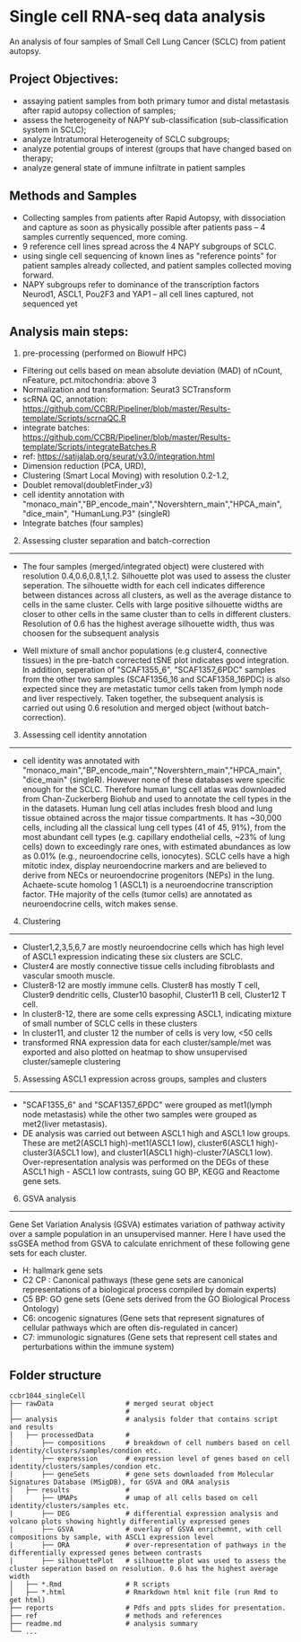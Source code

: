 Single cell RNA-seq data analysis
=======================

An analysis of four samples of Small Cell Lung Cancer (SCLC) from patient autopsy.

Project Objectives:
-----------

- assaying patient samples from both primary tumor and distal metastasis after rapid autopsy collection of samples;
- assess the heterogeneity of NAPY sub-classification (sub-classification system in SCLC);
- analyze Intratumoral Heterogeneity of SCLC subgroups; 
- analyze potential groups of interest (groups that have changed based on therapy; 
- analyze general state of immune infiltrate in patient samples

Methods and Samples
-----------

- Collecting samples from patients after Rapid Autopsy, with dissociation and capture as soon as physically possible after patients pass – 4 samples currently sequenced, more coming. 
- 9 reference cell lines spread across the 4 NAPY subgroups of SCLC.
- using single cell sequencing of known lines as "reference points" for patient samples already collected, and patient samples collected moving forward.
- NAPY subgroups refer to dominance of the transcription factors Neurod1, ASCL1, Pou2F3 and YAP1 – all cell lines captured, not sequenced yet


Analysis main steps:
-----------

1. pre-processing (performed on Biowulf HPC)

- Filtering out cells based on mean absolute deviation (MAD) of nCount, nFeature, pct.mitochondria: above 3
- Normalization and transformation: Seurat3 SCTransform
- scRNA QC, annotation: https://github.com/CCBR/Pipeliner/blob/master/Results-template/Scripts/scrnaQC.R
- integrate batches: https://github.com/CCBR/Pipeliner/blob/master/Results-template/Scripts/integrateBatches.R
- ref: https://satijalab.org/seurat/v3.0/integration.html
- Dimension reduction (PCA, URD), 
- Clustering (Smart Local Moving) with resolution 0.2-1.2, 
- Doublet removal(doubletFinder_v3)
- cell identity annotation with "monaco_main","BP_encode_main","Novershtern_main","HPCA_main", "dice_main", "HumanLung.P3" (singleR)
- Integrate batches (four samples)


2. Assessing cluster separation and batch-correction
-----------

- The four samples (merged/integrated object) were clustered with resolution 0.4,0.6,0.8,1,1.2. Silhouette plot was used to assess the cluster seperation. The silhouette width for each cell indicates  difference between distances across all clusters, as well as the average distance to cells in the same cluster. Cells with large positive silhouette widths are closer to other cells in the same cluster than to cells in different clusters. Resolution of 0.6 has the highest average silhouette width, thus was choosen for the subsequent analysis

- Well mixture of small anchor populations (e.g cluster4, connective tissues) in the pre-batch corrected tSNE plot indicates good integration. In addition, seperation of "SCAF1355_6", "SCAF1357_6PDC" samples from the other two samples (SCAF1356_16 and SCAF1358_16PDC) is also expected since they are metastatic tumor cells taken from lymph node and liver respectively. Taken together, the subsequent analysis is carried out using 0.6 resolution and merged object (without batch-correction).


3. Assessing cell identity annotation
-----------

- cell identity was annotated with "monaco_main","BP_encode_main","Novershtern_main","HPCA_main", "dice_main" (singleR). However none of these databases were specific enough for the SCLC. Therefore human lung cell atlas was downloaded from Chan-Zuckerberg Biohub and used to annotate the cell types in the in the datasets. Human lung cell atlas includes fresh blood and lung tissue obtained across the major tissue compartments. It has ~30,000 cells, including all the classical lung cell types (41 of 45, 91%), from the most abundant cell types (e.g. capillary endothelial cells, ~23% of lung cells) down to exceedingly rare ones, with estimated abundances as low as 0.01% (e.g., neuroendocrine cells, ionocytes). SCLC cells have a high mitotic index, display neuroendocrine markers and are believed to derive from NECs or neuroendocrine progenitors (NEPs) in the lung. Achaete-scute homolog 1 (ASCL1) is a neuroendocrine transcription factor. THe majority of the cells (tumor cells) are annotated as neuroendocrine cells, witch makes sense. 


4. Clustering
-----------

- Cluster1,2,3,5,6,7 are mostly neuroendocrine cells which has high level of ASCL1 expression indicating these six clusters are SCLC. 
- Cluster4 are mostly connective tissue cells including fibroblasts and vascular smooth muscle. 
- Cluster8-12 are mostly immune cells. Cluster8 has mostly T cell, Cluster9 dendritic cells, Cluster10 basophil, Cluster11 B cell, Cluster12 T cell. 
- In cluster8-12, there are some cells expressing ASCL1, indicating mixture of small number of SCLC cells in these clusters
- In cluster11, and cluster 12 the number of cells is very low, <50 cells
- transformed RNA expression data for each cluster/sample/met was exported and also plotted on heatmap to show unsupervised cluster/sameple clustering


5. Assessing ASCL1 expression across groups, samples and clusters
-----------

- "SCAF1355_6" and "SCAF1357_6PDC" were grouped as met1(lymph node metastasis) while the other two samples were grouped as met2(liver metastasis).
- DE analysis was carried out between ASCL1 high and ASCL1 low groups. These are met2(ASCL1 high)-met1(ASCL1 low), cluster6(ASCL1 high)-cluster3(ASCL1 low), and 
cluster1(ASCL1 high)-cluster7(ASCL1 low). Over-representation analysis was performed on the DEGs of these ASCL1 high - ASCL1 low contrasts, suing GO BP, KEGG and Reactome gene sets. 


6. GSVA analysis
-----------

Gene Set Variation Analysis (GSVA) estimates variation of pathway activity over a sample population in an unsupervised manner. Here I have used the ssGSEA method from GSVA to calculate enrichment of these following gene sets for each cluster. 

- H: hallmark gene sets
- C2 CP : Canonical pathways (these gene sets are canonical representations of a biological process compiled by domain experts)
- C5 BP: GO gene sets (Gene sets derived from the GO Biological Process Ontology)
- C6: oncogenic signatures (Gene sets that represent signatures of cellular pathways which are often dis-regulated in cancer)
- C7: immunologic signatures (Gene sets that represent cell states and perturbations within the immune system)



Folder structure
-----------

```
ccbr1044_singleCell
├── rawData                  # merged seurat object 
│                            #  
├── analysis                 # analysis folder that contains script and results
│   ├── processedData        # 
|       ├── compositions     # breakdown of cell numbers based on cell identity/clusters/samples/condion etc.
|       ├── expression       # expression level of genes based on cell identity/clusters/samples/condion etc.
|       ├── geneSets         # gene sets downloaded from Molecular Signatures Database (MSigDB), for GSVA and ORA analysis
│   ├── results              # 
|       ├── UMAPs            # umap of all cells based on cell identity/clusters/samples etc.
|       ├── DEG              # differential expression analysis and volcano plots showing hightly differentially expressed genes
|       ├── GSVA             # overlay of GSVA enrichemnt, with cell compositions by sample, with ASCL1 expression level
|       ├── ORA              # over-representation of pathways in the differentially expressed genes between contrasts
|       ├── silhouettePlot   # silhouette plot was used to assess the cluster seperation based on resolution. 0.6 has the highest average width
│   ├── *.Rmd                # R scripts 
│   ├── *.html               # Rmarkdown html knit file (run Rmd to get html)
├── reports                  # Pdfs and ppts slides for presentation.
├── ref                      # methods and references
├── readme.md                # analysis summary                       
└── ...
```
